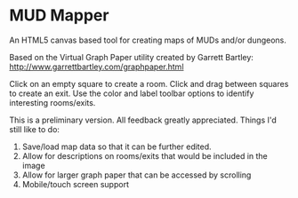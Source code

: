 MUD Mapper
==========

An HTML5 canvas based tool for creating maps of MUDs and/or dungeons.

Based on the Virtual Graph Paper utility created by Garrett Bartley:
http://www.garrettbartley.com/graphpaper.html

Click on an empty square to create a room.  Click and drag between squares
to create an exit.  Use the color and label toolbar options to identify
interesting rooms/exits.

This is a preliminary version.  All feedback greatly appreciated.  Things I'd
still like to do:  
1. Save/load map data so that it can be further edited.  
2. Allow for descriptions on rooms/exits that would be included in the image  
3. Allow for larger graph paper that can be accessed by scrolling  
4. Mobile/touch screen support  
